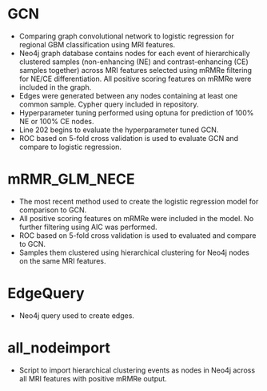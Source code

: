# GCN
- Comparing graph convolutional network to logistic regression for regional GBM classification using MRI features.
- Neo4j graph database contains nodes for each event of hierarchically clustered samples (non-enhancing (NE) and contrast-enhancing (CE) samples together) across MRI features selected using mRMRe filtering for NE/CE differentiation. All positive scoring features on mRMRe were included in the graph. 
- Edges were generated between any nodes containing at least one common sample. Cypher query included in repository.
- Hyperparameter tuning performed using optuna for prediction of 100% NE or 100% CE nodes.
- Line 202 begins to evaluate the hyperparameter tuned GCN.
- ROC based on 5-fold cross validation is used to evaluate GCN and compare to logistic regression. 

# mRMR_GLM_NECE
- The most recent method used to create the logistic regression model for comparison to GCN.
- All positive scoring features on mRMRe were included in the model. No further filtering using AIC was performed. 
- ROC based on 5-fold cross validation is used to evaluated and compare to GCN.
- Samples them clustered using hierarchical clustering for Neo4j nodes on the same MRI features. 

# EdgeQuery
- Neo4j query used to create edges.

# all_nodeimport
- Script to import hierarchical clustering events as nodes in Neo4j across all MRI features with positive mRMRe output.
